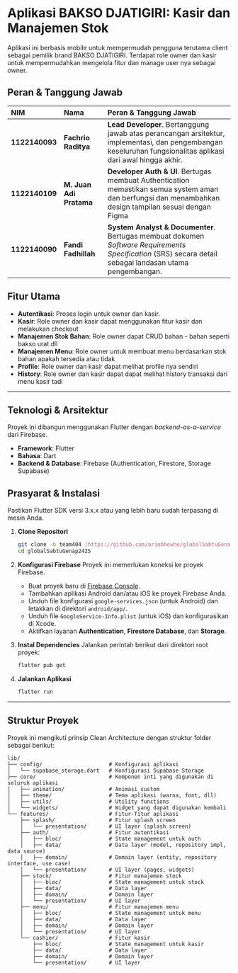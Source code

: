 # Aplikasi BAKSO DJATIGIRI: Kasir dan Manajemen Stok

Aplikasi ini berbasis mobile untuk mempermudah pengguna terutama client sebagai pemilik brand BAKSO DJATIGIRI. Terdapat role owner dan kasir untuk mempermudahkan mengelola fitur dan manage user nya sebagai owner.

## Peran & Tanggung Jawab

| NIM            | Nama                    | Peran & Tanggung Jawab                                                                                                                                        |
| :------------- | :---------------------- | :------------------------------------------------------------------------------------------------------------------------------------------------------------ |
| **1122140093** | **Fachrio Raditya**     | **Lead Developer**. Bertanggung jawab atas perancangan arsitektur, implementasi, dan pengembangan keseluruhan fungsionalitas aplikasi dari awal hingga akhir. |
| **1122140109** | **M. Juan Adi Pratama** | **Developer Auth & UI**. Bertugas membuat Authentication memastikan semua system aman dan berfungsi dan menambahkan design tampilan sesuai dengan Figma       |
| **1122140090** | **Fandi Fadhillah**     | **System Analyst & Documenter**. Bertugas membuat dokumen _Software Requirements Specification_ (SRS) secara detail sebagai landasan utama pengembangan.      |

## Fitur Utama

- **Autentikasi**: Proses login untuk owner dan kasir.
- **Kasir**: Role owner dan kasir dapat menggunakan fitur kasir dan melakukan checkout
- **Manajemen Stok Bahan**: Role owner dapat CRUD bahan - bahan seperti bakso urat dll
- **Manajemen Menu**: Role owner untuk membuat menu berdasarkan stok bahan apakah tersedia atau tidak
- **Profile**: Role owner dan kasir dapat melihat profile nya sendiri
- **History**: Role owner dan kasir dapat dapat melihat history transaksi dari menu kasir tadi

---

## Teknologi & Arsitektur

Proyek ini dibangun menggunakan Flutter dengan _backend-as-a-service_ dari Firebase.

- **Framework**: Flutter
- **Bahasa**: Dart
- **Backend & Database**: Firebase (Authentication, Firestore, Storage Supabase)

## Prasyarat & Instalasi

Pastikan Flutter SDK versi 3.x.x atau yang lebih baru sudah terpasang di mesin Anda.

1.  **Clone Repositori**

    ```bash
    git clone -b team404 [https://github.com/ariebhewhe/globalSabtuGenap2425/](https://github.com/ariebhewhe/globalSabtuGenap2425/)
    cd globalSabtuGenap2425
    ```

2.  **Konfigurasi Firebase**
    Proyek ini memerlukan koneksi ke proyek Firebase.

    - Buat proyek baru di [Firebase Console](https://console.firebase.google.com/).
    - Tambahkan aplikasi Android dan/atau iOS ke proyek Firebase Anda.
    - Unduh file konfigurasi `google-services.json` (untuk Android) dan letakkan di direktori `android/app/`.
    - Unduh file `GoogleService-Info.plist` (untuk iOS) dan konfigurasikan di Xcode.
    - Aktifkan layanan **Authentication**, **Firestore Database**, dan **Storage**.

3.  **Instal Dependencies**
    Jalankan perintah berikut dari direktori root proyek:

    ```bash
    flutter pub get
    ```

4.  **Jalankan Aplikasi**

    ```bash
    flutter run
    ```

---

## Struktur Proyek

Proyek ini mengikuti prinsip Clean Architecture dengan struktur folder sebagai berikut:

```
lib/
├── config/                     # Konfigurasi aplikasi
│   └── supabase_storage.dart   # Konfigurasi Supabase Storage
├── core/                       # Komponen inti yang digunakan di seluruh aplikasi
│   ├── animation/              # Animasi custom
│   ├── theme/                  # Tema aplikasi (warna, font, dll)
│   ├── utils/                  # Utility functions
│   └── widgets/                # Widget yang dapat digunakan kembali
└── features/                   # Fitur-fitur aplikasi
    ├── splash/                 # Fitur splash screen
    │   └── presentation/       # UI layer (splash screen)
    ├── auth/                   # Fitur autentikasi
    │   ├── bloc/               # State management untuk auth
    │   ├── data/               # Data layer (model, repository impl, data source)
    │   ├── domain/             # Domain layer (entity, repository interface, use case)
    │   └── presentation/       # UI layer (pages, widgets)
    ├── stock/                  # Fitur manajemen stock
    │   ├── bloc/               # State management untuk stock
    │   ├── data/               # Data layer
    │   ├── domain/             # Domain layer
    │   └── presentation/       # UI layer
    ├── menu/                   # Fitur manajemen menu
    │   ├── bloc/               # State management untuk menu
    │   ├── data/               # Data layer
    │   ├── domain/             # Domain layer
    │   └── presentation/       # UI layer
    └── cashier/                # Fitur kasir
        ├── bloc/               # State management untuk kasir
        ├── data/               # Data layer
        ├── domain/             # Domain layer
        └── presentation/       # UI layer
```
